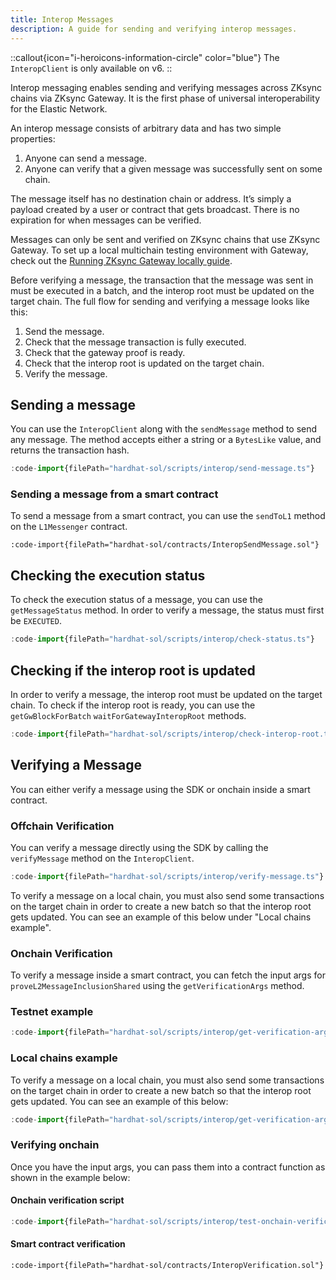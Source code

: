 ```yaml
---
title: Interop Messages
description: A guide for sending and verifying interop messages.
---
```


::callout{icon="i-heroicons-information-circle" color="blue"}
The `InteropClient` is only available on v6.
::

Interop messaging enables sending and verifying messages across ZKsync chains via ZKsync Gateway.
It is the first phase of universal interoperability for the Elastic Network.

An interop message consists of arbitrary data and has two simple properties:

1. Anyone can send a message.
1. Anyone can verify that a given message was successfully sent on some chain.

The message itself has no destination chain or address.
It’s simply a payload created by a user or contract that gets broadcast.
There is no expiration for when messages can be verified.

Messages can only be sent and verified on ZKsync chains that use ZKsync Gateway.
To set up a local multichain testing environment with Gateway, check out the [Running ZKsync Gateway locally guide](/zk-stack/running/gateway-settlement-layer).

Before verifying a message, the transaction that the message was sent in must be executed in a batch,
and the interop root must be updated on the target chain.
The full flow for sending and verifying a message looks like this:

1. Send the message.
1. Check that the message transaction is fully executed.
1. Check that the gateway proof is ready.
1. Check that the interop root is updated on the target chain.
1. Verify the message.

## Sending a message

You can use the `InteropClient` along with the `sendMessage` method to send any message.
The method accepts either a string or a `BytesLike` value, and returns the transaction hash.

```ts
:code-import{filePath="hardhat-sol/scripts/interop/send-message.ts"}
```

### Sending a message from a smart contract

To send a message from a smart contract, you can use the `sendToL1` method on the `L1Messenger` contract.

```solidity
:code-import{filePath="hardhat-sol/contracts/InteropSendMessage.sol"}
```

## Checking the execution status

To check the execution status of a message, you can use the `getMessageStatus` method.
In order to verify a message, the status must first be `EXECUTED`.

```ts
:code-import{filePath="hardhat-sol/scripts/interop/check-status.ts"}
```

## Checking if the interop root is updated

In order to verify a message, the interop root must be updated on the target chain.
To check if the interop root is ready, you can use the `getGwBlockForBatch` `waitForGatewayInteropRoot` methods.

```ts
:code-import{filePath="hardhat-sol/scripts/interop/check-interop-root.ts"}
```

## Verifying a Message

You can either verify a message using the SDK or onchain inside a smart contract.

### Offchain Verification

You can verify a message directly using the SDK by calling the `verifyMessage` method on the `InteropClient`.

```ts
:code-import{filePath="hardhat-sol/scripts/interop/verify-message.ts"}
```

To verify a message on a local chain,
you must also send some transactions on the target chain in order to create a new batch so that the interop root gets updated.
You can see an example of this below under "Local chains example".

### Onchain Verification

To verify a message inside a smart contract,
you can fetch the input args for `proveL2MessageInclusionShared` using the `getVerificationArgs` method.

### Testnet example

```ts
:code-import{filePath="hardhat-sol/scripts/interop/get-verification-args.ts"}
```

### Local chains example

To verify a message on a local chain,
you must also send some transactions on the target chain in order to create a new batch so that the interop root gets updated.
You can see an example of this below:

```ts
:code-import{filePath="hardhat-sol/scripts/interop/get-verification-args-local.ts"}
```

### Verifying onchain

Once you have the input args, you can pass them into a contract function as shown in the example below:

#### Onchain verification script

```ts
:code-import{filePath="hardhat-sol/scripts/interop/test-onchain-verification.ts"}
```

#### Smart contract verification

```solidity
:code-import{filePath="hardhat-sol/contracts/InteropVerification.sol"}
```
